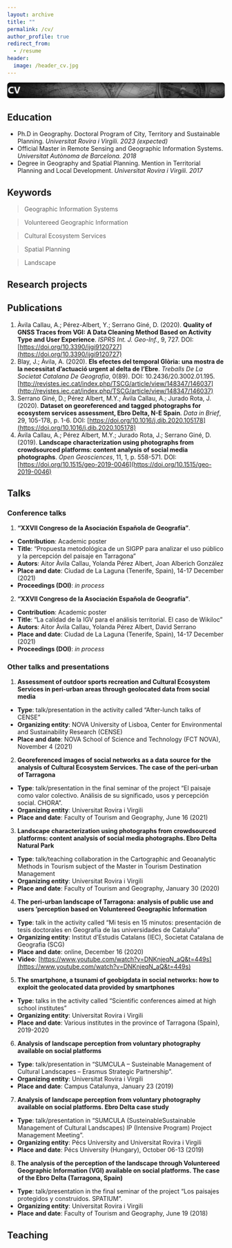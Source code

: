 ```yaml
---
layout: archive
title: ""
permalink: /cv/
author_profile: true
redirect_from:
  - /resume
header:
  image: /header_cv.jpg
---
```


![cv](/images/cv.png)

## Education

- Ph.D in Geography. Doctoral Program of City, Territory and Sustainable Planning. _Universitat Rovira i Virgili. 2023 (expected)_
- Official Master in Remote Sensing and Geographic Information Systems. _Universitat Autònoma de Barcelona. 2018_
- Degree in Geography and Spatial Planning. Mention in Territorial Planning and Local Development. _Universitat Rovira i Virgili. 2017_
  
## Keywords

> Geographic Information Systems
 
> Voluntereed Geographic Information

> Cultural Ecosystem Services

> Spatial Planning

> Landscape 

## Research projects

## Publications

1. Àvila Callau, A.; Pérez-Albert, Y.; Serrano Giné, D. (2020). __Quality of GNSS Traces from VGI: A Data Cleaning Method Based on Activity Type and User Experience__. _ISPRS Int. J. Geo-Inf._, 9, 727. DOI: [https://doi.org/10.3390/ijgi9120727](https://doi.org/10.3390/ijgi9120727)
2. Blay, J.; Àvila, A. (2020). __Els efectes del temporal Glòria: una mostra de la necessitat d’actuació urgent al delta de l’Ebre__. _Treballs De La Societat Catalana De Geografia_, 0(89). DOI: 10.2436/20.3002.01.195. [http://revistes.iec.cat/index.php/TSCG/article/view/148347/146037](http://revistes.iec.cat/index.php/TSCG/article/view/148347/146037)
3. Serrano Giné, D.; Pérez Albert, M.Y.; Àvila Callau, A.; Jurado Rota, J. (2020). __Dataset on georeferenced and tagged photographs for ecosystem services assessment, Ebro Delta, N-E Spain__. _Data in Brief_, 29, 105-178, p. 1-6. DOI: [https://doi.org/10.1016/j.dib.2020.105178](https://doi.org/10.1016/j.dib.2020.105178) 
4. Àvila Callau, A.; Pérez Albert, M.Y.; Jurado Rota, J.; Serrano Giné, D. (2019). __Landscape characterization using photographs from crowdsourced platforms: content analysis of social media photographs__. _Open Geosciences_, 11, 1, p. 558-571. DOI: [https://doi.org/10.1515/geo-2019-0046](https://doi.org/10.1515/geo-2019-0046)
  
## Talks

### Conference talks

1. __“XXVII Congreso de la Asociación Española de Geografía”__.
- __Contribution__: Academic poster
- __Title__: “Propuesta metodológica de un SIGPP para analizar el uso público y la percepción del paisaje en Tarragona”
- __Autors__: Aitor Àvila Callau, Yolanda Pérez Albert, Joan Alberich González
- __Place and date__: Ciudad de La Laguna (Tenerife, Spain), 14-17 December (2021)
- __Proceedings (DOI)__: _in process_


2. __“XXVII Congreso de la Asociación Española de Geografía”__.
- __Contribution__: Academic poster
- __Title__: “La calidad de la IGV para el análisis territorial. El caso de Wikiloc”
- __Autors__: Aitor Àvila Callau, Yolanda Pérez Albert, David Serrano
- __Place and date__: Ciudad de La Laguna (Tenerife, Spain), 14-17 December (2021)
- __Proceedings (DOI)__: _in process_

### Other talks and presentations

1. __Assessment of outdoor sports recreation and Cultural Ecosystem Services in peri-urban areas through geolocated data from social media__
- __Type__: talk/presentation in the activity called “After-lunch talks of CENSE”
- __Organizing entity__: NOVA University of Lisboa, Center for Environmental and Sustainability Research (CENSE) 
- __Place and date__: NOVA School of Science and Technology (FCT NOVA), November 4 (2021)

2. __Georeferenced images of social networks as a data source for the analysis of Cultural Ecosystem Services. The case of the peri-urban of Tarragona__
- __Type__: talk/presentation in the final seminar of the project “El paisaje como valor colectivo. Análisis de su significado, usos y percepción social. CHORA”.
- __Organizing entity__: Universitat Rovira i Virgili
- __Place and date__: Faculty of Tourism and Geography, June 16 (2021)

3. __Landscape characterization using photographs from crowdsourced platforms: content analysis of social media photographs. Ebro Delta Natural Park__
- __Type__: talk/teaching collaboration in the Cartographic and Geoanalytic Methods in Tourism subject of the Master in Tourism Destination Management
- __Organizing entity__: Universitat Rovira i Virgili
- __Place and date__: Faculty of Tourism and Geography, January 30 (2020)

4. __The peri-urban landscape of Tarragona: analysis of public use and users ’perception based on Voluntereed Geographic Information__
- __Type__: talk in the activity called “Mi tesis en 15 minutos: presentación de tesis doctorales en Geografía de las universidades de Cataluña”
- __Organizing entity__: Institut d’Estudis Catalans (IEC), Societat Catalana de Geografia (SCG)
- __Place and date__: online, December 16 (2020)
- __Video__: [https://www.youtube.com/watch?v=DNKnjeqN_aQ&t=449s](https://www.youtube.com/watch?v=DNKnjeqN_aQ&t=449s)

5. __The smartphone, a tsunami of geobigdata in social networks: how to exploit the geolocated data provided by smartphones__
- __Type__: talks in the activity called “Scientific conferences aimed at high school institutes”
- __Organizing entity__: Universitat Rovira i Virgili
- __Place and date__: Various institutes in the province of Tarragona (Spain), 2019-2020

6. __Analysis of landscape perception from voluntary photography available on social platforms__
- __Type__: talk/presentation in “SUMCULA – Susteinable Management of Cultural Landscapes – Erasmus Strategic Partnership”.
- __Organizing entity__: Universitat Rovira i Virgili
- __Place and date__: Campus Catalunya, January 23 (2019)

7. __Analysis of landscape perception from voluntary photography available on social platforms. Ebro Delta case study__
- __Type__: talk/presentation in “SUMCULA (SusteinableSustainable Management of Cultural Landscapes) IP (Intensive Program) Project Management Meeting”.
- __Organizing entity__: Pécs University and Universitat Rovira i Virgili
- __Place and date__: Pécs University (Hungary), October 06-13 (2019)

8. __The analysis of the perception of the landscape through Voluntereed Geographic Information (VGI) available on social platforms. The case of the Ebro Delta (Tarragona, Spain)__
- __Type__: talk/presentation in the final seminar of the project “Los paisajes protegidos y construidos. SPATIUM”.
- __Organizing entity__: Universitat Rovira i Virgili
- __Place and date__: Faculty of Tourism and Geography, June 19 (2018)
  
## Teaching


  

